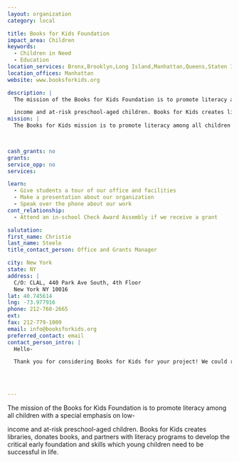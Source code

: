```yaml
---
layout: organization
category: local

title: Books for Kids Foundation
impact_area: Children
keywords: 
  - Children in Need
  - Education
location_services: Bronx,Brooklyn,Long Island,Manhattan,Queens,Staten Island,Greater New York,Outside NYC
location_offices: Manhattan
website: www.booksforkids.org

description: |
  The mission of the Books for Kids Foundation is to promote literacy among all children with a special emphasis on low-

  income and at-risk preschool-aged children. Books for Kids creates libraries, donates books, and partners with literacy programs to develop the critical early foundation and skills which young children need to be successful in life.
mission: |
  The Books for Kids mission is to promote literacy among all children with special emphasis on disadvantaged children and youth by donating books, creating children's libraries in underserved locations, and participating in reading initiatives with community based organizations.

  

cash_grants: no
grants: 
service_opp: no
services: 

learn: 
  - Give students a tour of our office and facilities
  - Make a presentation about our organization
  - Speak over the phone about our work
cont_relationship: 
  - Attend an in-school Check Award Assembly if we receive a grant

salutation: 
first_name: Christie
last_name: Steele
title_contact_person: Office and Grants Manager

city: New York
state: NY
address: |
  C/O: CLAL, 440 Park Ave South, 4th Floor  
  New York NY 10016
lat: 40.745614
lng: -73.977916
phone: 212-760-2665
ext: 
fax: 212-779-1009
email: info@booksforkids.org
preferred_contact: email
contact_person_intro: |
  Hello- 

  Thank you for considering Books for Kids for your project! We could really use your help giving books to all children in New York City, and all over the United States, who, without our help, wouldn't necessarily have any books. Books are very important so that every child can grow up to read!

  

  
---
```

The mission of the Books for Kids Foundation is to promote literacy among all children with a special emphasis on low-

income and at-risk preschool-aged children. Books for Kids creates libraries, donates books, and partners with literacy programs to develop the critical early foundation and skills which young children need to be successful in life.